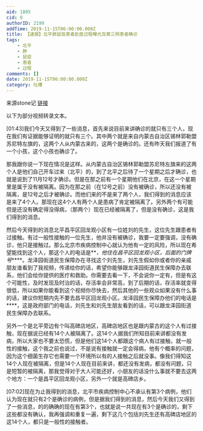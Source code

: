 ```yaml
---
aid: 1805
cid: 9
authorID: 2199
addTime: 2019-11-15T06:00:00.000Z
title: 【速报】北平肺鼠疫患者赴医过程曝光及第三例患者确诊
tags:
    - 北平
    - 肺
    - 鼠疫
    - 患者
    - 过程
comments: []
date: 2019-11-15T06:00:00.000Z
category: 吐槽
---
```


来源stone记 [链接](https://www.youtube.com/watch?v=igYNPlooxFI)

以下为部分视频转录文本。

\[01:43\]我们今天又得到了一些消息，首先来说目前来讲确诊的就只有三个人，现在我们有证据能够证明的就只有三个。其中两个就是来自内蒙古自治区锡林郭勒盟苏尼特左旗的，这两个人从内蒙古来的，这两个是确诊的。还有昨天我们报道了有一个小孩，这个小孩也确诊了。

那我跟你说一下现在情况是这样。从内蒙古自治区锡林郭勒盟苏尼特左旗来的这两个人是他们自己开车过来（北平）的，到了北平之后待了一个星期之后才确诊，也就是说到了11月12号才确诊。但是在那之前有一个星期他们在北京，在这一个星期里是属于没有被隔离。因为在那之前（在12号之前）没有被确诊，所以还没有被隔离，是12号之后才被确诊。而他们来的不是来了两个人，我们得到的消息应该是来了4个人。那现在这4个人有两个人是患病了肯定被隔离了。另外两个有可能但是还没有确定得没得病，（那两个）现在已经被隔离了，但是没有确诊，这是我们得到的消息。

然后今天得到的消息北平昌平区回龙观小区有一位姓刘的先生，这位先生跟患者有过接触。有过一般性接触的一位先生，他并没有被确诊，我要一定要强调，没有确诊，他只是接触过。那么北京市疾病控制中心就认为他有一定的风险，所以现在希望能找到这个人，那这个人的电话是**_，他住在昌平区回龙观小区，后面的门牌号_****。龙泽园街道民生保障办在寻找这个刘先生，刘先生假如你或者你的亲戚朋友谁看到了我视频，传递给你的话，希望你能够跟龙泽园街道民生保障办去联系，他们会给你提供的医疗和救助。你需要去看一下，不会说你一定有，但是有这个可能性，及时发现及时治的话，存活率会非常高，到了后期的话，存活率就变得很低，所以如果你能看到这个视频你尽快去，然后其他的一些观众如果没有什么事的话，建议你短期内先不要去昌平区回龙观小区。龙泽园民生保障办他们的电话是**\*\*，这是政府部门的电话，刘先生和刘先生朋友看到的话，可以跟龙泽园街道民生保障办去联系。

另外一个是北平旁边有个叫高碑店地区，高碑店地区也是跟内蒙古的这个人有过接触，现在据说已经有14个人被隔离了。这14个人据我们所知目前来讲都没有发病，所以大家也不要太恐慌，但是他们这14个人都跟这个病人有过接触，就一般性的接触，这个我之前也说过，不是说有接触就一定会得病，他有个概率的问题，因为这个细菌生存它也需要一个环境所以有的人接触之后就没事。像我们得知这14个人现在被隔离，但是14个人现在目前来讲，都还没有发病，都没有问题，只是短暂的被隔离，那我觉得对于大人可能还好，小朋友的话没什么事就不要去这两个地方：一个是昌平区回龙观小区，另外一个就是高碑店乡。

\[07:02\]现在为止我得到的消息，北平市疾病控制中心不承认有第3个病例，他们认为现在就只有2个是确诊的病例，但是据我们得到的消息，然后今天我们又得到了一些消息，的的确确的现在有第3个，也就是说一共现在有3个是确诊的，剩下这些都没有确认，我再强调和重复一遍，剩下这几个包括刘先生还有高碑店地区的这14个人，都只是一般性的接触者。
